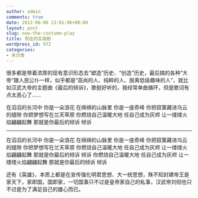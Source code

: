 ```yaml
---
author: admin
comments: true
date: 2012-06-06 13:01:06+00:00
layout: post
slug: now-the-costume-play
title: 现在的古装剧
wordpress_id: 972
categories:
- 未分类
---
```


很多都是带着浓厚的现有意识形态去“塑造”历史、“创造”历史，最后搞的各种“大帝”跟人民公仆一样，似乎都是“高尚的人、纯粹的人、脱离低级趣味的人”，就比如汉武大帝的主题曲《最后的倾诉》，歌挺好听的，我经常单曲循环，但是歌词有点太恶心了……
<!-- more -->


> 

在滔滔的长河中
你是一朵浪花
在绵绵的山脉里
你是一座奇峰
你把寂寞藏进乌云的缝隙
你把梦想写在兰天草原
你燃烧自己温暖大地
任自己成为灰烬
让一缕缕火焰翩翩起舞
那就是你最后的倾诉
倾诉
**********************
在滔滔的长河中
你是一朵浪花
在绵绵的山脉里
你是一座奇峰
你把寂寞藏进乌云的缝隙
你把梦想写在兰天草原
你燃烧自己温暖大地
任自己成为灰烬
让一缕缕火焰翩翩起舞
那就是你最后的倾诉
倾诉
你燃烧自己温暖大地
任自己成为灰烬
让一缕缕火焰翩翩起舞
那就是你最后的倾诉
倾诉


还有《英雄》，本质上都是在宣传强化明君思想、大一统思想，殊不知封建帝王是家天下，家即国，国即家，一切国事只不过是皇帝家自己的私事，汉武帝刘彻也只不过是为了满足自己的雄心而已。
